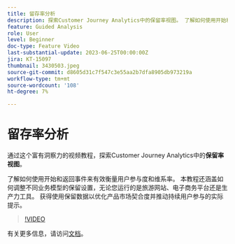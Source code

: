 ```yaml
---
title: 留存率分析
description: 探索Customer Journey Analytics中的保留率视图。 了解如何使用开始和返回事件来有效衡量用户参与度和维系率。
feature: Guided Analysis
role: User
level: Beginner
doc-type: Feature Video
last-substantial-update: 2023-06-25T00:00:00Z
jira: KT-15097
thumbnail: 3430503.jpeg
source-git-commit: d8605d31c7f547c3e55aa2b7dfa8905db973219a
workflow-type: tm+mt
source-wordcount: '108'
ht-degree: 7%

---
```


# 留存率分析

通过这个富有洞察力的视频教程，探索Customer Journey Analytics中的&#x200B;**保留率视图**。

了解如何使用开始和返回事件来有效衡量用户参与度和维系率。 本教程还涵盖如何调整不同业务模型的保留设置，无论您运行的是旅游网站、电子商务平台还是生产力工具。 获得使用保留数据以优化产品市场契合度并推动持续用户参与的实际提示。

>[!VIDEO](https://video.tv.adobe.com/v/3430503/?learn=on)

有关更多信息，请访问[文档](https://experienceleague.adobe.com/zh-hans/docs/analytics-platform/using/guided-analysis/retention/retention-rates)。
